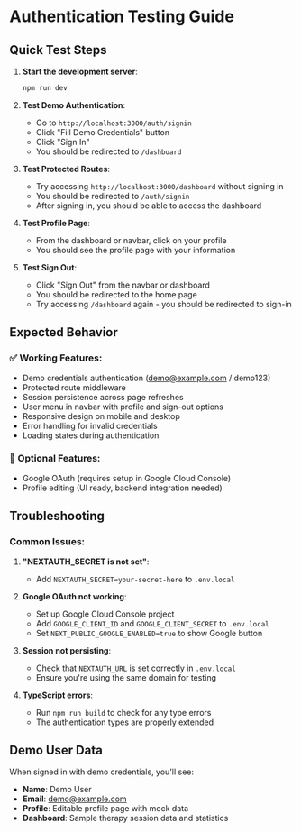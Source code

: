 # Authentication Testing Guide

## Quick Test Steps

1. **Start the development server**:
   ```bash
   npm run dev
   ```

2. **Test Demo Authentication**:
   - Go to `http://localhost:3000/auth/signin`
   - Click "Fill Demo Credentials" button
   - Click "Sign In"
   - You should be redirected to `/dashboard`

3. **Test Protected Routes**:
   - Try accessing `http://localhost:3000/dashboard` without signing in
   - You should be redirected to `/auth/signin`
   - After signing in, you should be able to access the dashboard

4. **Test Profile Page**:
   - From the dashboard or navbar, click on your profile
   - You should see the profile page with your information

5. **Test Sign Out**:
   - Click "Sign Out" from the navbar or dashboard
   - You should be redirected to the home page
   - Try accessing `/dashboard` again - you should be redirected to sign-in

## Expected Behavior

### ✅ Working Features:
- Demo credentials authentication (demo@example.com / demo123)
- Protected route middleware
- Session persistence across page refreshes
- User menu in navbar with profile and sign-out options
- Responsive design on mobile and desktop
- Error handling for invalid credentials
- Loading states during authentication

### 🔧 Optional Features:
- Google OAuth (requires setup in Google Cloud Console)
- Profile editing (UI ready, backend integration needed)

## Troubleshooting

### Common Issues:

1. **"NEXTAUTH_SECRET is not set"**:
   - Add `NEXTAUTH_SECRET=your-secret-here` to `.env.local`

2. **Google OAuth not working**:
   - Set up Google Cloud Console project
   - Add `GOOGLE_CLIENT_ID` and `GOOGLE_CLIENT_SECRET` to `.env.local`
   - Set `NEXT_PUBLIC_GOOGLE_ENABLED=true` to show Google button

3. **Session not persisting**:
   - Check that `NEXTAUTH_URL` is set correctly in `.env.local`
   - Ensure you're using the same domain for testing

4. **TypeScript errors**:
   - Run `npm run build` to check for any type errors
   - The authentication types are properly extended

## Demo User Data

When signed in with demo credentials, you'll see:
- **Name**: Demo User
- **Email**: demo@example.com
- **Profile**: Editable profile page with mock data
- **Dashboard**: Sample therapy session data and statistics
